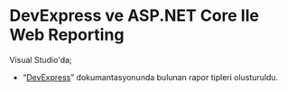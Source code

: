 # DevExpress ve ASP.NET Core Ile Web Reporting
Visual Studio'da; <br>
- “[DevExpress](https://docs.devexpress.com/XtraReports/5152/create-reports)” dokumantasyonunda bulunan rapor tipleri olusturuldu.
